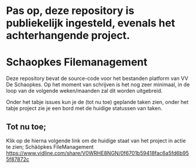 # **Pas op, deze repository is publiekelijk ingesteld, evenals het achterhangende project.**

# Schaopkes Filemanagement

Deze repository bevat de source-code voor het bestanden platform van VV De Schaopkes.
Op het moment van schrijven is het nog zeer minimaal, in de loop van de volgende weken/maanden zal dit worden uitgebreid.

Onder het tabje issues kun je de (tot nu toe) geplande taken zien, onder het tabje project zie je een bord met de huidige statussen van taken.

## Tot nu toe;
Klik op de hierna volgende link om de huidige staat van het project in actie te zien;
Schäöpkes FileManagement
https://www.vidline.com/share/V0WRHE8NGN/0f6701b59418fac6a5fd6b955f87872c
